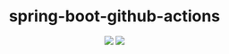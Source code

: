 <h1 align="center">spring-boot-github-actions </h1>
<p align="center">
  
<img src="https://github.com/ashishpawar517/spring-boot-github-actions/actions/workflows/tests.yml/badge.svg">
<img src="https://github.com/ashishpawar517/spring-boot-github-actions/actions/workflows/compile.yaml/badge.svg">
  
</p>
